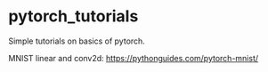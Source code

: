 # pytorch_tutorials
Simple tutorials on basics of pytorch.

MNIST linear and conv2d:
https://pythonguides.com/pytorch-mnist/